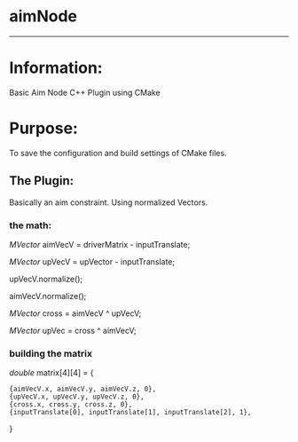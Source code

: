 # aimNode
----
# Information:
  Basic Aim Node C++ Plugin using CMake

# Purpose:
  To save the configuration and build settings of CMake files.

## The Plugin:
  Basically an aim constraint. Using normalized Vectors.

### the math:
  _MVector_ aimVecV = driverMatrix - inputTranslate;

  _MVector_ upVecV  = upVector - inputTranslate;

  upVecV.normalize();
  
  aimVecV.normalize();

  _MVector_ cross = aimVecV ^ upVecV;

  _MVector_ upVec = cross ^ aimVecV;

### building the matrix
  _double_ matrix[4][4] = {

    {aimVecV.x, aimVecV.y, aimVecV.z, 0},
    {upVecV.x, upVecV.y, upVecV.z, 0},
    {cross.x, cross.y, cross.z, 0},
    {inputTranslate[0], inputTranslate[1], inputTranslate[2], 1},

  }
